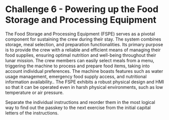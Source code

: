 # Challenge 6 - Powering up the Food Storage and Processing Equipment 

The Food Storage and Processing Equipment (FSPE) serves as a pivotal component for sustaining the crew during their stay. The system combines storage, meal selection, and preparation functionalities. Its primary purpose is to provide the crew with a reliable and efficient means of managing their food supplies, ensuring optimal nutrition and well-being throughout their lunar mission. 
The crew members can easily select meals from a menu, triggering the machine to process and prepare food items, taking into account individual preferences. The machine boasts features such as water usage management, emergency food supply access, and nutritional information availability.. 
The FSPE exhibits a robust physical design and HMI so that it can be operated even in harsh physical environments, such as low temperature or air pressure.

Separate the individual instructions and reorder them in the most logical way to find out the passkey to the next exercise from the initial capital letters of the instructions.
